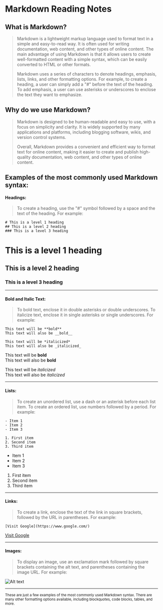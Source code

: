 # Markdown Reading Notes


## What is Markdown?

>Markdown is a lightweight markup language used to format text in a simple and easy-to-read way. It is often used for writing documentation, web content, and other types of online content. The main advantage of using Markdown is that it allows users to create well-formatted content with a simple syntax, which can be easily converted to HTML or other formats.
>
>Markdown uses a series of characters to denote headings, emphasis, lists, links, and other formatting options. For example, to create a heading, a user can simply add a "#" before the text of the heading. To add emphasis, a user can use asterisks or underscores to enclose the text they want to emphasize.

## Why do we use Markdown? 

>Markdown is designed to be human-readable and easy to use, with a focus on simplicity and clarity. It is widely supported by many applications and platforms, including blogging software, wikis, and version control systems.
>
>Overall, Markdown provides a convenient and efficient way to format text for online content, making it easier to create and publish high-quality documentation, web content, and other types of online content.

## Examples of the most commonly used Markdown syntax:

#### Headings:
>To create a heading, use the "#" symbol followed by a space and the text of the heading. For example:

    # This is a level 1 heading
    ## This is a level 2 heading
    ### This is a level 3 heading

# This is a level 1 heading
## This is a level 2 heading
### This is a level 3 heading 

***

#### Bold and Italic Text:

>To bold text, enclose it in double asterisks or double underscores. To italicize text, enclose it in single asterisks or single underscores. For example:

    This text will be **bold**
    This text will also be __bold__

    This text will be *italicized*
    This text will also be _italicized_

This text will be **bold** <br>
This text will also be __bold__

This text will be *italicized* <br>
This text will also be _italicized_

***

#### Lists:

>To create an unordered list, use a dash or an asterisk before each list item. To create an ordered list, use numbers followed by a period. For example:

    - Item 1
    - Item 2
    - Item 3
    
    1. First item
    2. Second item
    3. Third item
    
 
- Item 1
- Item 2
- Item 3

1. First item
2. Second item
3. Third item

***

#### Links:

>To create a link, enclose the text of the link in square brackets, followed by the URL in parentheses. For example:

    [Visit Google](https://www.google.com/)

[Visit Google](https://www.google.com/)

***

#### Images:

>To display an image, use an exclamation mark followed by square brackets containing the alt text, and parentheses containing the image URL. For example:

![Alt text](https://hips.hearstapps.com/hmg-prod/images/mh-diptych-mythic-1581719132.png?crop=0.420xw:0.840xh;0.535xw,0&resize=1200:*)

***

<sub>These are just a few examples of the most commonly used Markdown syntax. There are many other formatting options available, including blockquotes, code blocks, tables, and more.</sub>
